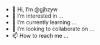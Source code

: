- 👋 Hi, I’m @gjhzyw
- 👀 I’m interested in ...
- 🌱 I’m currently learning ...
- 💞️ I’m looking to collaborate on ...
- 📫 How to reach me ...

<!---
gjhzyw/gjhzyw is a ✨ special ✨ repository because its `README.md` (this file) appears on your GitHub profile.
You can click the Preview link to take a look at your changes.
--->
